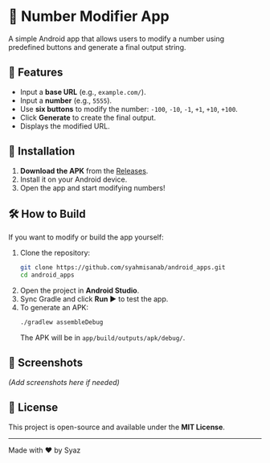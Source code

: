 # 🔢 Number Modifier App

A simple Android app that allows users to modify a number using predefined buttons and generate a final output string.

## 📱 Features
- Input a **base URL** (e.g., `example.com/`).
- Input a **number** (e.g., `5555`).
- Use **six buttons** to modify the number: `-100`, `-10`, `-1`, `+1`, `+10`, `+100`.
- Click **Generate** to create the final output.
- Displays the modified URL.

## 🚀 Installation
1. **Download the APK** from the [Releases](https://github.com/syahmisanab/android_apps/releases).
2. Install it on your Android device.
3. Open the app and start modifying numbers!

## 🛠️ How to Build
If you want to modify or build the app yourself:
1. Clone the repository:
   ```sh
   git clone https://github.com/syahmisanab/android_apps.git
   cd android_apps
   ```
2. Open the project in **Android Studio**.
3. Sync Gradle and click **Run ▶️** to test the app.
4. To generate an APK:
   ```sh
   ./gradlew assembleDebug
   ```
   The APK will be in `app/build/outputs/apk/debug/`.

## 📸 Screenshots
*(Add screenshots here if needed)*

## 📜 License
This project is open-source and available under the **MIT License**.

---
Made with ❤️ by Syaz


